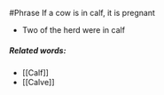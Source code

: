 #Phrase
If a cow is in calf, it is pregnant

- Two of the herd were in calf

##### Related words:
- [[Calf]]
- [[Calve]]